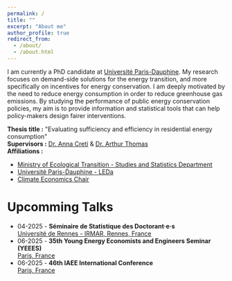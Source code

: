 ```yaml
---
permalink: /
title: ""
excerpt: "About me"
author_profile: true
redirect_from: 
  - /about/
  - /about.html
---
```


I am currently a PhD candidate at [Université Paris-Dauphine](https://dauphine.psl.eu/).
My research focuses on demand-side solutions for the energy transition, and more specifically on incentives for energy conservation. I am deeply motivated by the need to reduce energy consumption in order to reduce greenhouse gas emissions. By studying the performance of public energy conservation policies, my aim is to provide information and statistical tools that can help policy-makers design fairer interventions.

**Thesis title :** "Evaluating sufficiency and efficiency in residential energy consumption" \
**Supervisors :** [Dr. Anna Creti](https://cgemp.dauphine.fr/fileadmin/mediatheque/centres/cgemp/CV/CV_2022/CV_Anna_Creti.pdf) & [Dr. Arthur Thomas](https://arthurthomaseconometrics.github.io/) \
**Affiliations :** 
* [Ministry of Ecological Transition - Studies and Statistics Department](https://www.statistiques.developpement-durable.gouv.fr/english-contents)
* [Université Paris-Dauphine - LEDa](https://leda.dauphine.fr/)
* [Climate Economics Chair](https://www.chaireeconomieduclimat.org/en/thesis/measuring-and-evaluating-sufficiency-and-efficiency-in-french-residential-energy-consumption-marie-bruguet/)
  
Upcomming Talks
======
 * 04-2025 -  **Séminaire de Statistique des Doctorant·e·s**\
   [Université de Rennes - IRMAR, Rennes, France](https://irmar.univ-rennes.fr/evenements/unveiling-frances-energy-conservation-policy-insights-2022-2023-energy-crisis)
  * 06-2025 -  **35th Young Energy Economists and Engineers Seminar (YEEES)**\
   [Paris, France](https://blogs.tu-berlin.de/wip_yeees/event/yeees-35/)
 * 06-2025 -  **46th IAEE International Conference**\
   [Paris, France](https://iaee2025paris.org/)
